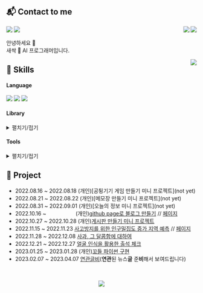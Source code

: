 ## 📬 Contact to me
<div align="center">
  <a href="https://solved.ac/rynuren" target="_blank"><img align="right" src="http://mazassumnida.wtf/api/mini/generate_badge?boj=rynuren"/></a>
  <a href="https://solved.ac/pros0327" target="_blank"><img align="right" src="http://mazassumnida.wtf/api/mini/generate_badge?boj=pros0327"/></a>
</div>
<p>
  <a href="https://rynuren.github.io" target="_blank"><img src="https://img.shields.io/badge/Blog-181717?style=flat-square&logo=GitHub&logoColor=white"/></a>
  <a href="mailto:pros0327@gmail.com" target="_blank"><img src="https://img.shields.io/badge/pros0327@gmail.com-EA4335?style=flat-square&logo=Gmail&logoColor=white"/></a>
</p>

<p>
  안녕하세요 👋<br>새싹 🌱 AI 프로그래머입니다.
</p>

<div align="center">
  <img align="right" src="https://github-readme-stats.vercel.app/api/top-langs/?username=RynuRen&layout=compact&hide=jupyter%20notebook,javascript,html,scss,css,ruby&theme=gruvbox&langs_count=6"/>
</div>

## 🧬 Skills
#### Language
<p>
  <img src="https://img.shields.io/badge/c-A8B9CC?style=flat-square&logo=c&logoColor=black"/>
  <img src="https://img.shields.io/badge/python-3776AB?style=flat-square&logo=Python&logoColor=white"/>
  <img src="https://img.shields.io/badge/JAVA-007396?style=flat-square&logo=java&logoColor=white"/>
</p>


#### Library
<details>
  <summary>펼치기/접기</summary>
<p>
  <img src="https://img.shields.io/badge/pandas-150458?style=flat-square&logo=pandas&logoColor=white"/>
  <img src="https://img.shields.io/badge/NumPy-013243?style=flat-square&logo=numpy&logoColor=white"/>
  <img src="https://img.shields.io/badge/sklearn-F7931E?style=flat-square&logo=scikitlearn&logoColor=white"/>
  <img src="https://img.shields.io/badge/TensorFlow-FF6F00?style=flat-square&logo=tensorflow&logoColor=white"/>
  <img src="https://img.shields.io/badge/PyTorch-EE4C2C?style=flat-square&logo=pytorch&logoColor=white"/>
  <img src="https://img.shields.io/badge/Flask-000000?style=flat-square&logo=flask&logoColor=white"/>
  <img src="https://img.shields.io/badge/Selenium-43B02A?style=flat-square&logo=selenium&logoColor=white"/>
</p>
<p>
  <img src="https://img.shields.io/badge/YOLO-00FFFF?style=flat-square&logo=yolo&logoColor=black"/>
  <img src="https://img.shields.io/badge/OpenCV-5C3EE8?style=flat-square&logo=opencv&logoColor=white"/>
</p>
<p>
  <img src="https://img.shields.io/badge/Spring Boot-6DB33F?style=flat-square&logo=springboot&logoColor=white"/>
  <img src="https://img.shields.io/badge/Spring Security-6DB33F?style=flat-square&logo=springsecurity&logoColor=white"/>
  <img src="https://img.shields.io/badge/Maven-C71A36?style=flat-square&logo=apachemaven&logoColor=white"/>
  <img src="https://img.shields.io/badge/Gradle-02303A?style=flat-square&logo=gradle&logoColor=white"/>
  <img src="https://img.shields.io/badge/Thymeleaf-005F0F?style=flat-square&logo=thymeleaf&logoColor=white"/>
</p>
</details>


#### Tools
<details>
  <summary>펼치기/접기</summary>
<p>
  <img src="https://img.shields.io/badge/Visual Stuio-5C2D91?style=flat-square&logo=visualstudio&logoColor=white"/>
  <img src="https://img.shields.io/badge/Visual Stuio Code-007ACC?style=flat-square&logo=visualstudiocode&logoColor=white"/>
  <img src="https://img.shields.io/badge/Jupyter-F37626?style=flat-square&logo=jupyter&logoColor=white"/>
  <img src="https://img.shields.io/badge/Colab-F9AB00?style=flat-square&logo=googlecolab&logoColor=white"/>
  <img src="https://img.shields.io/badge/Eclipse-2C2255?style=flat-square&logo=eclipseide&logoColor=white"/>
</p>
<p>
  <img src="https://img.shields.io/badge/MySQL-4479A1?style=flat-square&logo=mysql&logoColor=white"/>
  <img src="https://img.shields.io/badge/MariaDB-003545?style=flat-square&logo=mariadb&logoColor=white"/>
</p>
<p>
  <img src="https://img.shields.io/badge/Linux-FCC624?style=flat-square&logo=linux&logoColor=black"/>
  <img src="https://img.shields.io/badge/AWS EC2-FF9900?style=flat-square&logo=amazonec2&logoColor=white"/>
  <img src="https://img.shields.io/badge/AWS RDS-527FFF?style=flat-square&logo=amazonrds&logoColor=white"/>
  <img src="https://img.shields.io/badge/AWS S3-569A31?style=flat-square&logo=amazons3&logoColor=white"/>
</p>
</details>


## 📌 Project
- 2022.08.16 ~ 2022.08.18 (개인)[공튕기기 게임 만들기 미니 프로젝트](not yet)
- 2022.08.21 ~ 2022.08.22 (개인)[메모장 만들기 미니 프로젝트](not yet)
- 2022.08.31 ~ 2022.09.01 (개인)[오늘의 정보 미니 프로젝트](not yet)
- 2022.10.16 ~ 　　　　　 (개인)[github page로 블로그 만들기](https://github.com/RynuRen/RynuRen.github.io) // [페이지](https://rynuren.github.io)
- 2022.10.27 ~ 2022.10.28 (개인)[게시판 만들기 미니 프로젝트](https://github.com/RynuRen/Java_web_test)
- 2022.11.15 ~ 2022.11.23 [사고방지를 위한 인구밀집도 증가 지역 예측](https://github.com/RynuRen/data_visualization) // [페이지](https://sites.google.com/view/sesacchristmas)
- 2022.11.28 ~ 2022.12.08 [사과, 그 달콤함에 대하여](https://github.com/RynuRen/apple_yield)
- 2022.12.21 ~ 2022.12.27 [얼굴 인식을 활용한 출석 체크](https://github.com/RynuRen/face_recognition)
- 2023.01.25 ~ 2023.01.28 (개인)[꼬들 파이썬 구현](https://github.com/RynuRen/Kordle)
- 2023.02.07 ~ 2023.04.07 [연관글비](https://github.com/RynuRen/article_analyze)(**연관**된 뉴스**글** 준**비**해서 보여드립니다)

<p align=center>
  <br>
  <br>
  <a href="https://hits.seeyoufarm.com"><img src="https://hits.seeyoufarm.com/api/count/incr/badge.svg?url=https%3A%2F%2Fgithub.com%2FRynuRen&count_bg=%23B85151&title_bg=%23555555&icon=github.svg&icon_color=%23E7E7E7&title=hits&edge_flat=false"/></a>
</p>

<!-- ![RynuRen's GitHub stats](https://github-readme-stats.vercel.app/api?username=RynuRen&show_icons=true&theme=monokai) -->

